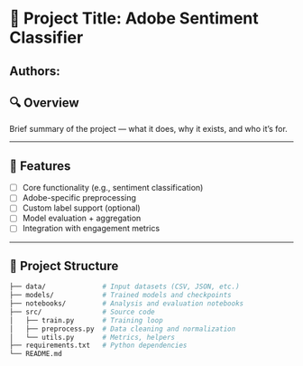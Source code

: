 # 📘 Project Title: Adobe Sentiment Classifier

## Authors:

## 🔍 Overview
Brief summary of the project — what it does, why it exists, and who it’s for.

---

## 🚀 Features
- [ ] Core functionality (e.g., sentiment classification)
- [ ] Adobe-specific preprocessing
- [ ] Custom label support (optional)
- [ ] Model evaluation + aggregation
- [ ] Integration with engagement metrics

---

## 🧱 Project Structure
```bash
├── data/              # Input datasets (CSV, JSON, etc.)
├── models/            # Trained models and checkpoints
├── notebooks/         # Analysis and evaluation notebooks
├── src/               # Source code
│   ├── train.py       # Training loop
│   ├── preprocess.py  # Data cleaning and normalization
│   └── utils.py       # Metrics, helpers
├── requirements.txt   # Python dependencies
└── README.md
